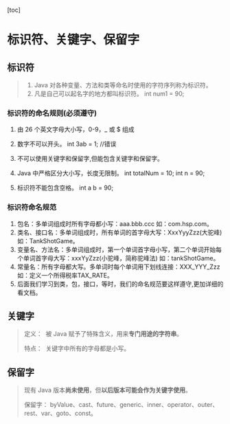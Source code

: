 [toc]

# 标识符、关键字、保留字

## 标识符

> 1. Java 对各种变量、方法和类等命名时使用的字符序列称为标识符。
> 2. 凡是自己可以起名字的地方都叫标识符。
>     int num1 = 90;

### 标识符的命名规则(必须遵守)

1. 由 26 个英文字母大小写，0-9，_ 或 $ 组成
2. 数字不可以开头。
    int 3ab = 1; //错误
3. 不可以使用关键字和保留字,但能包含关键字和保留字。

4. Java 中严格区分大小写，长度无限制。
    int totalNum = 10; int n = 90;
5. 标识符不能包含空格。
    int a b = 90;

### 标识符命名规范

1. 包名：多单词组成时所有字母都小写：aaa.bbb.ccc 
    如：com.hsp.com。
2. 类名、接口名：多单词组成时，所有单词的首字母大写：XxxYyyZzz(大驼峰)
    如：TankShotGame。
3. 变量名、方法名：多单词组成时，第一个单词首字母小写，第二个单词开始每个单词首字母大写：xxxYyZzz(小驼峰，简称驼峰法)
    如：tankShotGame。
4. 常量名：所有字母都大写。多单词时每个单词用下划线连接：XXX_YYY_Zzz
    如：定义一个所得税率TAX_RATE。
5. 后面我们学习到类，包，接口，等时，我们的命名规范要这样遵守,更加详细的看文档。

## 关键字

> 定义：
> ​	被 Java 赋予了特殊含义，用来**专门用途的字符串**。
>
> 特点：
> ​	关键字中所有的字母都是小写。

## 保留字

> 现有 Java 版本**尚未使用**，但**以后版本可能会作为关键字使用**。
>
> 保留字：
> ​	byValue、cast、future、generic、inner、operator、outer、rest、var、goto、const。
